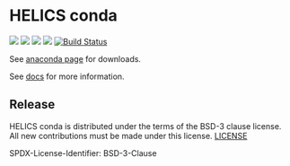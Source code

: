 # HELICS conda
[![](https://anaconda.org/gmlc-tdc/helics/badges/platforms.svg)](https://anaconda.org/gmlc-tdc/helics)
[![](https://anaconda.org/gmlc-tdc/helics/badges/latest_release_date.svg)](https://anaconda.org/gmlc-tdc/helics)
[![](https://anaconda.org/gmlc-tdc/helics/badges/version.svg)](https://anaconda.org/gmlc-tdc/helics)
[![](https://anaconda.org/gmlc-tdc/helics/badges/downloads.svg)](https://anaconda.org/gmlc-tdc/helics)
[![Build Status](https://www.travis-ci.com/GMLC-TDC/helics-conda.svg?branch=master)](https://travis-ci.com/GMLC-TDC/helics-conda)

See [anaconda page](https://anaconda.org/gmlc-tdc/helics) for downloads.

See [docs](https://helics.readthedocs.io/en/latest/) for more information.


## Release
HELICS conda is distributed under the terms of the BSD-3 clause license. All new
contributions must be made under this license. [LICENSE](LICENSE)

SPDX-License-Identifier: BSD-3-Clause